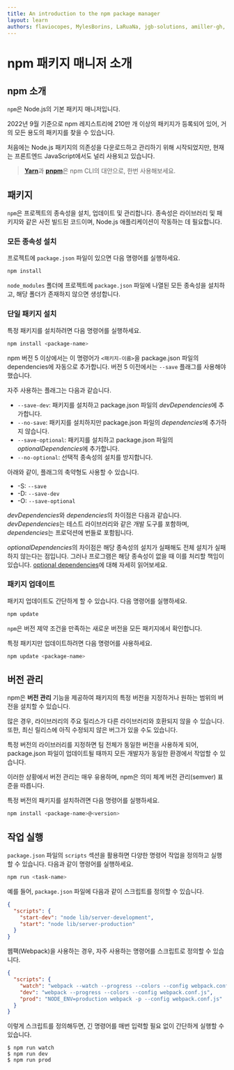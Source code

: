 ```yaml
---
title: An introduction to the npm package manager
layout: learn
authors: flaviocopes, MylesBorins, LaRuaNa, jgb-solutions, amiller-gh, ahmadawais
---
```


# npm 패키지 매니저 소개

## npm 소개

`npm`은 Node.js의 기본 패키지 매니저입니다.

2022년 9월 기준으로 npm 레지스트리에 210만 개 이상의 패키지가 등록되어 있어, 거의 모든 용도의 패키지를 찾을 수 있습니다.

처음에는 Node.js 패키지의 의존성을 다운로드하고 관리하기 위해 시작되었지만, 현재는 프론트엔드 JavaScript에서도 널리 사용되고 있습니다.

> [**Yarn**](https://yarnpkg.com/en/)과 [**pnpm**](https://pnpm.io)은 npm CLI의 대안으로, 한번 사용해보세요.

## 패키지

`npm`은 프로젝트의 종속성을 설치, 업데이트 및 관리합니다. 종속성은 라이브러리 및 패키지와 같은 사전 빌드된 코드이며, Node.js 애플리케이션이 작동하는 데 필요합니다.

### 모든 종속성 설치

프로젝트에 `package.json` 파일이 있으면 다음 명령어를 실행하세요.

```bash
npm install
```

`node_modules` 폴더에 프로젝트에 `package.json` 파일에 나열된 모든 종속성을 설치하고, 해당 폴더가 존재하지 않으면 생성합니다.

### 단일 패키지 설치

특정 패키지를 설치하려면 다음 명령어를 실행하세요.

```bash
npm install <package-name>
```

npm 버전 5 이상에서는 이 명령어가 `<패키지-이름>`을 package.json 파일의 dependencies에 자동으로 추가합니다. 버전 5 이전에서는 `--save` 플래그를 사용해야 했습니다.

자주 사용하는 플래그는 다음과 같습니다.

- `--save-dev`: 패키지를 설치하고 package.json 파일의 *devDependencies*에 추가합니다.
- `--no-save`: 패키지를 설치하지만 package.json 파일의 *dependencies*에 추가하지 않습니다.
- `--save-optional`: 패키지를 설치하고 package.json 파일의 *optionalDependencies*에 추가합니다.
- `--no-optional`: 선택적 종속성의 설치를 방지합니다.

아래와 같이, 플래그의 축약형도 사용할 수 있습니다.

- \-S: `--save`
- \-D: `--save-dev`
- \-O: `--save-optional`

*devDependencies*와 *dependencies*의 차이점은 다음과 같습니다. *devDependencies*는 테스트 라이브러리와 같은 개발 도구를 포함하며, *dependencies*는 프로덕션에 번들로 포함됩니다.

*optionalDependencies*의 차이점은 해당 종속성의 설치가 실패해도 전체 설치가 실패하지 않는다는 점입니다. 그러나 프로그램은 해당 종속성이 없을 때 이를 처리할 책임이 있습니다. [optional dependencies](https://docs.npmjs.com/cli/v7/configuring-npm/package-json#optionaldependencies)에 대해 자세히 읽어보세요.

### 패키지 업데이트

패키지 업데이트도 간단하게 할 수 있습니다. 다음 명령어를 실행하세요.

```bash
npm update
```

`npm`은 버전 제약 조건을 만족하는 새로운 버전을 모든 패키지에서 확인합니다.

특정 패키지만 업데이트하려면 다음 명령어를 사용하세요.

```bash
npm update <package-name>
```

## 버전 관리

npm은 **버전 관리** 기능을 제공하여 패키지의 특정 버전을 지정하거나 원하는 범위의 버전을 설치할 수 있습니다.

많은 경우, 라이브러리의 주요 릴리스가 다른 라이브러리와 호환되지 않을 수 있습니다. 또한, 최신 릴리스에 아직 수정되지 않은 버그가 있을 수도 있습니다.

특정 버전의 라이브러리를 지정하면 팀 전체가 동일한 버전을 사용하게 되어, package.json 파일이 업데이트될 때까지 모든 개발자가 동일한 환경에서 작업할 수 있습니다.

이러한 상황에서 버전 관리는 매우 유용하며, npm은 의미 체계 버전 관리(semver) 표준을 따릅니다.

특정 버전의 패키지를 설치하려면 다음 명령어를 실행하세요.

```bash
npm install <package-name>@<version>
```

## 작업 실행

`package.json` 파일의 `scripts` 섹션을 활용하면 다양한 명령어 작업을 정의하고 실행할 수 있습니다. 다음과 같이 명령어를 실행하세요.

```bash
npm run <task-name>
```

예를 들어, `package.json` 파일에 다음과 같이 스크립트를 정의할 수 있습니다.

```json
{
  "scripts": {
    "start-dev": "node lib/server-development",
    "start": "node lib/server-production"
  }
}
```

웹팩(Webpack)을 사용하는 경우, 자주 사용하는 명령어를 스크립트로 정의할 수 있습니다.

```json
{
  "scripts": {
    "watch": "webpack --watch --progress --colors --config webpack.conf.js",
    "dev": "webpack --progress --colors --config webpack.conf.js",
    "prod": "NODE_ENV=production webpack -p --config webpack.conf.js"
  }
}
```

이렇게 스크립트를 정의해두면, 긴 명령어를 매번 입력할 필요 없이 간단하게 실행할 수 있습니다.

```console
$ npm run watch
$ npm run dev
$ npm run prod
```